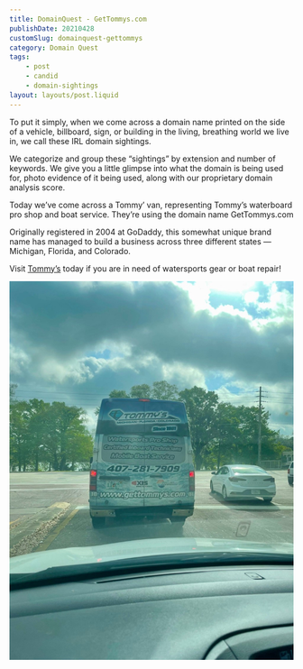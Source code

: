 ```yaml
---
title: DomainQuest - GetTommys.com
publishDate: 20210428
customSlug: domainquest-gettommys
category: Domain Quest
tags:
    - post
    - candid
    - domain-sightings
layout: layouts/post.liquid
---
```


To put it simply, when we come across a domain name printed on the side of a vehicle, billboard, sign, or building in the living, breathing world we live in, we call these IRL domain sightings.

We categorize and group these “sightings” by extension and number of keywords. We give you a little glimpse into what the domain is being used for, photo evidence of it being used, along with our proprietary domain analysis score.

Today we’ve come across a Tommy’ van, representing Tommy’s waterboard pro shop and boat service. They’re using the domain name GetTommys.com

Originally registered in 2004 at GoDaddy, this somewhat unique brand name has managed to build a business across three different states — Michigan, Florida, and Colorado.

Visit [Tommy’s](https://gettommys.com/) today if you are in need of watersports gear or boat repair!

![](assets/tommys-watersports-shop.jpeg)
